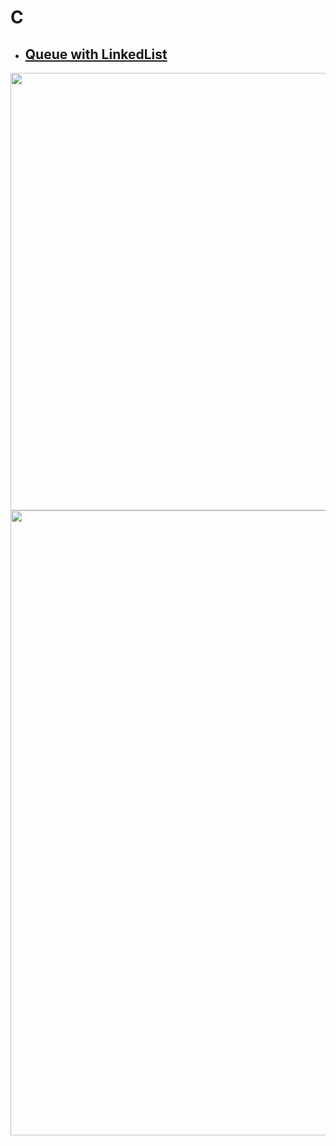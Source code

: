 # C
 - ## <a href="https://github.com/ccemerdem/Algorithms/blob/main/C%20/Queue%20with%20LinkedList.c"> Queue with LinkedList </a>
 <p align="center">
    <picture>
       <img src="https://github.com/ccemerdem/Algorithms/assets/112133474/9f86e3e5-0d9d-4e5c-8c6d-3aa5be7c129f" width = 700> 
     </picture>
     <picture>
       <img src="https://github.com/ccemerdem/Algorithms/assets/112133474/c5f1d50f-3631-4dd3-a4a7-df68be7a4270" width = 1000> 
    </picture>
 </p>

